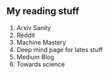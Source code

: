 ## My reading stuff
1. Arxiv Sanity
2. Reddit
3. Machine Mastery
4. Deep mind page for lates stuff
5. Medium Blog
6. Towards science 

